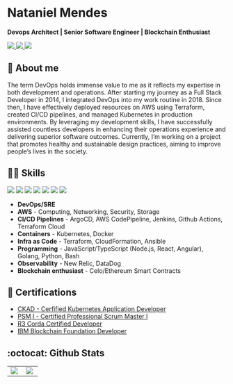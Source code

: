 # Nataniel Mendes

__Devops Architect | Senior Software Engineer | Blockchain Enthusiast__

<a href= "https://natanielmendes.com/">
  <img src="https://img.shields.io/badge/-nataniel.me-33a641?style=flat&logo=Target&logoColor=white"/>
</a>
<a href= "https://www.linkedin.com/in/natanielcarvalho/?locale=en_US">
  <img src="https://img.shields.io/badge/-LinkedIn-0077B5?style=flat&logo=Linkedin&logoColor=white"/>
</a>
<a href= "mailto:natanielmendes@hotmail.com">
  <img src="https://img.shields.io/badge/-Gmail-c14438?style=flat&logo=Gmail&logoColor=white"/>
</a>

## 🧍 About me

The term DevOps holds immense value to me as it reflects my expertise in both development and operations. After starting my journey as a Full Stack Developer in 2014, I integrated DevOps into my work routine in 2018. Since then, I have effectively deployed resources on AWS using Terraform, created CI/CD pipelines, and managed Kubernetes in production environments. By leveraging my development skills, I have successfully assisted countless developers in enhancing their operations experience and delivering superior software outcomes. Currently, I’m working on a project that promotes healthy and sustainable design practices, aiming to improve people’s lives in the society.

## 👨‍💻 Skills

<div>
  <img src="https://img.shields.io/badge/-AWS-grey?style=for-the-badge&logo=amazonaws"/>
  <img src="https://img.shields.io/badge/-Kubernetes-grey?style=for-the-badge&logo=Kubernetes"/>
  <img src="https://img.shields.io/badge/-Terraform-grey?style=for-the-badge&logo=Terraform"/>
  <img src="https://img.shields.io/badge/-Node.js-grey?style=for-the-badge&logo=nodedotjs"/>
  <img src="https://img.shields.io/badge/-Go-grey?style=for-the-badge&logo=go"/>
  <img src="https://img.shields.io/badge/-React-grey?style=for-the-badge&logo=react"/>
  <img src="https://img.shields.io/badge/-Ethereum-grey?style=for-the-badge&logo=ethereum"/>
  <!-- Ref https://github.com/simple-icons/simple-icons/blob/develop/slugs.md -->
</div>

- __DevOps/SRE__
- __AWS__ - Computing, Networking, Security, Storage
- __CI/CD Pipelines__ - ArgoCD, AWS CodePipeline, Jenkins, Github Actions, Terraform Cloud
- __Containers__ - Kubernetes, Docker
- __Infra as Code__ - Terraform, CloudFormation, Ansible
- __Programming__ - JavaScript/TypeScript (Node.js, React, Angular), Golang, Python, Bash
- __Observability__ - New Relic, DataDog
- __Blockchain enthusiast__ - Celo/Ethereum Smart Contracts

## 🥇 Certifications

- [CKAD - Cerfified Kubernetes Application Developer](https://ti-user-certificates.s3.amazonaws.com/e0df7fbf-a057-42af-8a1f-590912be5460/284f88a2-4998-5410-b723-0e13a19ddd00-nataniel-mendes-de-carvalho-neto-certified-kubernetes-application-developer-ckad-certificate.pdf)
- [PSM I - Certified Professional Scrum Master I](https://www.scrum.org/user/498760)
- [R3 Corda Certified Developer](https://www.credly.com/badges/a392418f-0e92-40d6-a95d-1f2ffd94965f/linked_in_profile)
- [IBM Blockchain Foundation Developer](https://www.credly.com/badges/83964a36-b2ca-436c-8638-d8795c771251/linked_in_profile)

## :octocat: Github Stats

<center>
<table>
    <tr>
        <td><img align="left" src="https://github-readme-stats.vercel.app/api/top-langs/?username=natanielmendes&langs_count=7&theme=buefy" /></td>
        <td><img align="left" src="https://github-readme-stats.vercel.app/api?username=natanielmendes&count_private=true&hide=issues,contribs&show_icons=true&include_all_commits=true&theme=buefy"/></td>
    </tr>   
</table>
</center>  

<!--
## 😆 And last but not least

<p align="center">
  <img width="500" height="500" src="./images/debugging.jpeg" />
</p>

**natanielmendes/natanielmendes** is a ✨ _special_ ✨ repository because its `README.md` (this file) appears on your GitHub profile.

Here are some ideas to get you started:

- 🔭 I’m currently working on ...
- 🌱 I’m currently learning ...
- 👯 I’m looking to collaborate on ...
- 🤔 I’m looking for help with ...
- 💬 Ask me about ...
- 📫 How to reach me: ...
- 😄 Pronouns: ...
- ⚡ Fun fact: ...
-->
